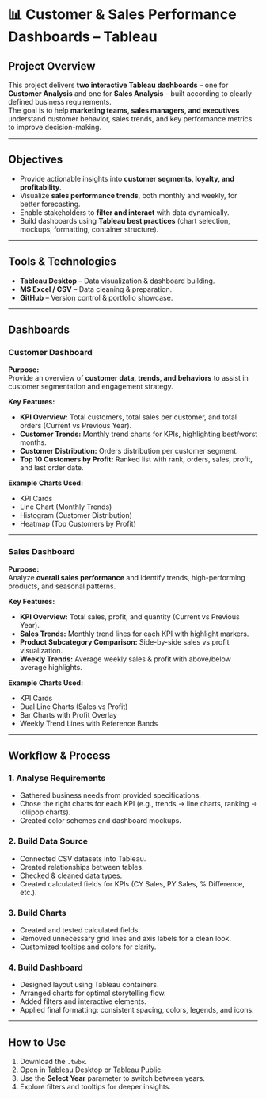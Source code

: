 # 📊 Customer & Sales Performance Dashboards – Tableau

## Project Overview
This project delivers **two interactive Tableau dashboards** – one for **Customer Analysis** and one for **Sales Analysis** – built according to clearly defined business requirements.  
The goal is to help **marketing teams, sales managers, and executives** understand customer behavior, sales trends, and key performance metrics to improve decision-making.

---

## Objectives
- Provide actionable insights into **customer segments, loyalty, and profitability**.
- Visualize **sales performance trends**, both monthly and weekly, for better forecasting.
- Enable stakeholders to **filter and interact** with data dynamically.
- Build dashboards using **Tableau best practices** (chart selection, mockups, formatting, container structure).

---

## Tools & Technologies
- **Tableau Desktop** – Data visualization & dashboard building.
- **MS Excel / CSV** – Data cleaning & preparation.
- **GitHub** – Version control & portfolio showcase.

---

## Dashboards

### Customer Dashboard
**Purpose:**  
Provide an overview of **customer data, trends, and behaviors** to assist in customer segmentation and engagement strategy.

**Key Features:**
- **KPI Overview:** Total customers, total sales per customer, and total orders (Current vs Previous Year).
- **Customer Trends:** Monthly trend charts for KPIs, highlighting best/worst months.
- **Customer Distribution:** Orders distribution per customer segment.
- **Top 10 Customers by Profit:** Ranked list with rank, orders, sales, profit, and last order date.

**Example Charts Used:**
- KPI Cards
- Line Chart (Monthly Trends)
- Histogram (Customer Distribution)
- Heatmap (Top Customers by Profit)

---

### Sales Dashboard
**Purpose:**  
Analyze **overall sales performance** and identify trends, high-performing products, and seasonal patterns.

**Key Features:**
- **KPI Overview:** Total sales, profit, and quantity (Current vs Previous Year).
- **Sales Trends:** Monthly trend lines for each KPI with highlight markers.
- **Product Subcategory Comparison:** Side-by-side sales vs profit visualization.
- **Weekly Trends:** Average weekly sales & profit with above/below average highlights.

**Example Charts Used:**
- KPI Cards
- Dual Line Charts (Sales vs Profit)
- Bar Charts with Profit Overlay
- Weekly Trend Lines with Reference Bands

---

## Workflow & Process

### **1. Analyse Requirements**
- Gathered business needs from provided specifications.
- Chose the right charts for each KPI (e.g., trends → line charts, ranking → lollipop charts).
- Created color schemes and dashboard mockups.

### **2. Build Data Source**
- Connected CSV datasets into Tableau.
- Created relationships between tables.
- Checked & cleaned data types.
- Created calculated fields for KPIs (CY Sales, PY Sales, % Difference, etc.).

### **3. Build Charts**
- Created and tested calculated fields.
- Removed unnecessary grid lines and axis labels for a clean look.
- Customized tooltips and colors for clarity.

### **4. Build Dashboard**
- Designed layout using Tableau containers.
- Arranged charts for optimal storytelling flow.
- Added filters and interactive elements.
- Applied final formatting: consistent spacing, colors, legends, and icons.

---

## How to Use
1. Download the `.twbx`.
2. Open in Tableau Desktop or Tableau Public.
3. Use the **Select Year** parameter to switch between years.
4. Explore filters and tooltips for deeper insights.




